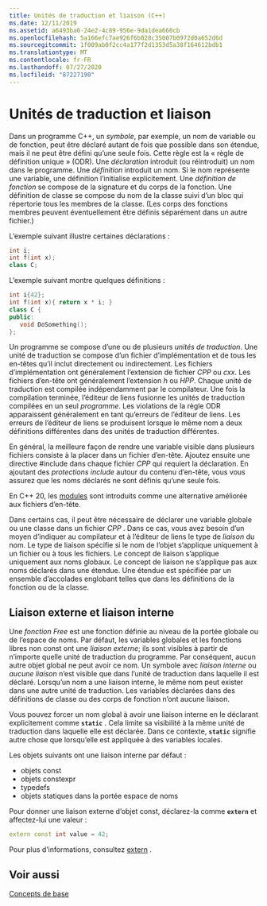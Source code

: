 ```yaml
---
title: Unités de traduction et liaison (C++)
ms.date: 12/11/2019
ms.assetid: a6493ba0-24e2-4c89-956e-9da1dea660cb
ms.openlocfilehash: 5a166efc7ae926f6b028c35007b0972d0a652d6d
ms.sourcegitcommit: 1f009ab0f2cc4a177f2d1353d5a38f164612bdb1
ms.translationtype: MT
ms.contentlocale: fr-FR
ms.lasthandoff: 07/27/2020
ms.locfileid: "87227190"
---
```

# <a name="translation-units-and-linkage"></a>Unités de traduction et liaison

Dans un programme C++, un *symbole*, par exemple, un nom de variable ou de fonction, peut être déclaré autant de fois que possible dans son étendue, mais il ne peut être défini qu’une seule fois. Cette règle est la « règle de définition unique » (ODR). Une *déclaration* introduit (ou réintroduit) un nom dans le programme. Une *définition* introduit un nom. Si le nom représente une variable, une définition l’initialise explicitement. Une *définition de fonction* se compose de la signature et du corps de la fonction. Une définition de classe se compose du nom de la classe suivi d’un bloc qui répertorie tous les membres de la classe. (Les corps des fonctions membres peuvent éventuellement être définis séparément dans un autre fichier.)

L’exemple suivant illustre certaines déclarations :

```cpp
int i;
int f(int x);
class C;
```

L’exemple suivant montre quelques définitions :

```cpp
int i{42};
int f(int x){ return x * i; }
class C {
public:
   void DoSomething();
};
```

Un programme se compose d’une ou de plusieurs *unités de traduction*. Une unité de traduction se compose d’un fichier d’implémentation et de tous les en-têtes qu’il inclut directement ou indirectement. Les fichiers d’implémentation ont généralement l’extension de fichier *CPP* ou *cxx*. Les fichiers d’en-tête ont généralement l’extension *h* ou *HPP*. Chaque unité de traduction est compilée indépendamment par le compilateur. Une fois la compilation terminée, l’éditeur de liens fusionne les unités de traduction compilées en un seul *programme*. Les violations de la règle ODR apparaissent généralement en tant qu’erreurs de l’éditeur de liens. Les erreurs de l’éditeur de liens se produisent lorsque le même nom a deux définitions différentes dans des unités de traduction différentes.

En général, la meilleure façon de rendre une variable visible dans plusieurs fichiers consiste à la placer dans un fichier d’en-tête. Ajoutez ensuite une directive #include dans chaque fichier *CPP* qui requiert la déclaration. En ajoutant des *protections include* autour du contenu d’en-tête, vous vous assurez que les noms déclarés ne sont définis qu’une seule fois.

En C++ 20, les [modules](modules-cpp.md) sont introduits comme une alternative améliorée aux fichiers d’en-tête.

Dans certains cas, il peut être nécessaire de déclarer une variable globale ou une classe dans un fichier *CPP* . Dans ce cas, vous avez besoin d’un moyen d’indiquer au compilateur et à l’éditeur de liens le type de *liaison* du nom. Le type de liaison spécifie si le nom de l’objet s’applique uniquement à un fichier ou à tous les fichiers. Le concept de liaison s’applique uniquement aux noms globaux. Le concept de liaison ne s’applique pas aux noms déclarés dans une étendue. Une étendue est spécifiée par un ensemble d’accolades englobant telles que dans les définitions de la fonction ou de la classe.

## <a name="external-vs-internal-linkage"></a>Liaison externe et liaison interne

Une *fonction Free* est une fonction définie au niveau de la portée globale ou de l’espace de noms. Par défaut, les variables globales et les fonctions libres non const ont une *liaison externe*; ils sont visibles à partir de n’importe quelle unité de traduction du programme. Par conséquent, aucun autre objet global ne peut avoir ce nom. Un symbole avec *liaison interne* ou *aucune liaison* n’est visible que dans l’unité de traduction dans laquelle il est déclaré. Lorsqu’un nom a une liaison interne, le même nom peut exister dans une autre unité de traduction. Les variables déclarées dans des définitions de classe ou des corps de fonction n’ont aucune liaison.

Vous pouvez forcer un nom global à avoir une liaison interne en le déclarant explicitement comme **`static`** . Cela limite sa visibilité à la même unité de traduction dans laquelle elle est déclarée. Dans ce contexte, **`static`** signifie autre chose que lorsqu’elle est appliquée à des variables locales.

Les objets suivants ont une liaison interne par défaut :

- objets const
- objets constexpr
- typedefs
- objets statiques dans la portée espace de noms

Pour donner une liaison externe d’objet const, déclarez-la comme **`extern`** et affectez-lui une valeur :

```cpp
extern const int value = 42;
```

Pour plus d’informations, consultez [extern](extern-cpp.md) .

## <a name="see-also"></a>Voir aussi

[Concepts de base](../cpp/basic-concepts-cpp.md)
